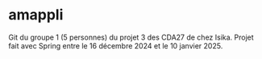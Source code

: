 # amappli

Git du groupe 1 (5 personnes) du projet 3 des CDA27 de chez Isika. Projet fait avec Spring entre le 16 décembre 2024 et le 10 janvier 2025.
